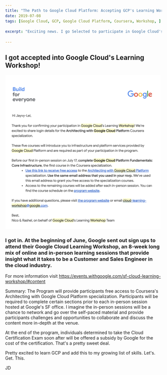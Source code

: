 ```yaml
---
title: "The Path to Google Cloud Platform: Accepting GCP's Learning Workshop."
date: 2019-07-08
tags: [Google Cloud, GCP, Google Cloud Platform, Coursera, Workshop, ]

excerpt: "Exciting news. I go Selected to participate in Google Cloud's Learning Workshop!"

---
```

## I got accepted into Google Cloud's Learning Workshop!
<img src="/assets/images/GCP_Confirmation_Email_SS.png" width="500">


### I got in. At the beginning of June, Google sent out sign ups to attend their Google Cloud Learning Workshop, an 8-week long mix of online and in-person learning sessions that provide insight what it takes to be a Customer and Sales Engineer in the cloud industry. 
For more information visit <https://events.withgoogle.com/sf-cloud-learning-workshop/#content>

Summary: The Program will provide participants free access to Coursera's Architecting with Google Cloud Platform specialization. Participants will be required to complete certain sections prior to each in-person session hosted at Google's SF office. I imagine the in-person sessions will be a chance to network and go over the self-paced material and provide participants challenges and opportunities to collaborate and discuss the content more in-depth at the venue.

At the end of the program, individuals determined to take the Cloud Certification Exam soon after will be offered a subsidy by Google for the cost of the certification. That's a pretty sweet deal.

Pretty excited to learn GCP and add this to my growing list of skills. Let's. Get. This.

JD